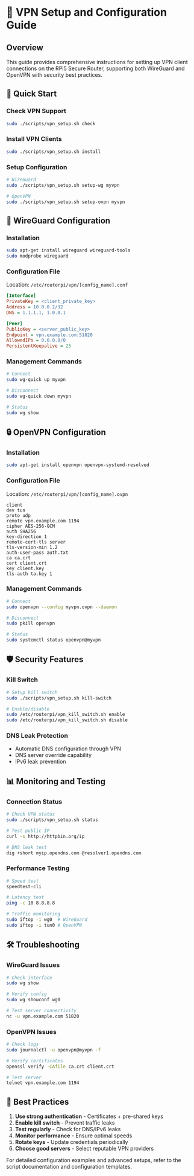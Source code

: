 # 🔐 VPN Setup and Configuration Guide

## Overview

This guide provides comprehensive instructions for setting up VPN client connections on the RPi5 Secure Router, supporting both WireGuard and OpenVPN with security best practices.

## 🚀 Quick Start

### Check VPN Support
```bash
sudo ./scripts/vpn_setup.sh check
```

### Install VPN Clients
```bash
sudo ./scripts/vpn_setup.sh install
```

### Setup Configuration
```bash
# WireGuard
sudo ./scripts/vpn_setup.sh setup-wg myvpn

# OpenVPN  
sudo ./scripts/vpn_setup.sh setup-ovpn myvpn
```

## 🔧 WireGuard Configuration

### Installation
```bash
sudo apt-get install wireguard wireguard-tools
sudo modprobe wireguard
```

### Configuration File
Location: `/etc/routerpi/vpn/[config_name].conf`

```ini
[Interface]
PrivateKey = <client_private_key>
Address = 10.0.0.2/32
DNS = 1.1.1.1, 1.0.0.1

[Peer]
PublicKey = <server_public_key>
Endpoint = vpn.example.com:51820
AllowedIPs = 0.0.0.0/0
PersistentKeepalive = 25
```

### Management Commands
```bash
# Connect
sudo wg-quick up myvpn

# Disconnect
sudo wg-quick down myvpn

# Status
sudo wg show
```

## 🔒 OpenVPN Configuration

### Installation
```bash
sudo apt-get install openvpn openvpn-systemd-resolved
```

### Configuration File
Location: `/etc/routerpi/vpn/[config_name].ovpn`

```ovpn
client
dev tun
proto udp
remote vpn.example.com 1194
cipher AES-256-GCM
auth SHA256
key-direction 1
remote-cert-tls server
tls-version-min 1.2
auth-user-pass auth.txt
ca ca.crt
cert client.crt
key client.key
tls-auth ta.key 1
```

### Management Commands
```bash
# Connect
sudo openvpn --config myvpn.ovpn --daemon

# Disconnect
sudo pkill openvpn

# Status
sudo systemctl status openvpn@myvpn
```

## 🛡️ Security Features

### Kill Switch
```bash
# Setup kill switch
sudo ./scripts/vpn_setup.sh kill-switch

# Enable/disable
sudo /etc/routerpi/vpn_kill_switch.sh enable
sudo /etc/routerpi/vpn_kill_switch.sh disable
```

### DNS Leak Protection
- Automatic DNS configuration through VPN
- DNS server override capability
- IPv6 leak prevention

## 📊 Monitoring and Testing

### Connection Status
```bash
# Check VPN status
sudo ./scripts/vpn_setup.sh status

# Test public IP
curl -s http://httpbin.org/ip

# DNS leak test
dig +short myip.opendns.com @resolver1.opendns.com
```

### Performance Testing
```bash
# Speed test
speedtest-cli

# Latency test
ping -c 10 8.8.8.8

# Traffic monitoring
sudo iftop -i wg0  # WireGuard
sudo iftop -i tun0 # OpenVPN
```

## 🛠️ Troubleshooting

### WireGuard Issues
```bash
# Check interface
sudo wg show

# Verify config
sudo wg showconf wg0

# Test server connectivity
nc -u vpn.example.com 51820
```

### OpenVPN Issues
```bash
# Check logs
sudo journalctl -u openvpn@myvpn -f

# Verify certificates
openssl verify -CAfile ca.crt client.crt

# Test server
telnet vpn.example.com 1194
```

## 🔐 Best Practices

1. **Use strong authentication** - Certificates + pre-shared keys
2. **Enable kill switch** - Prevent traffic leaks
3. **Test regularly** - Check for DNS/IPv6 leaks
4. **Monitor performance** - Ensure optimal speeds
5. **Rotate keys** - Update credentials periodically
6. **Choose good servers** - Select reputable VPN providers

For detailed configuration examples and advanced setups, refer to the script documentation and configuration templates.